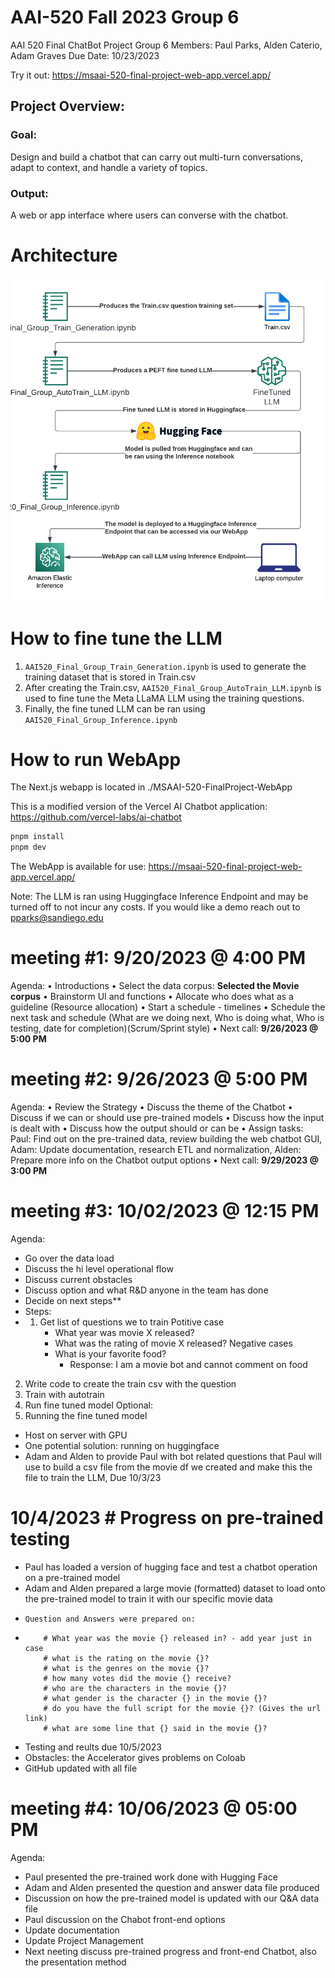 # AAI-520 Fall 2023 Group 6
AAI 520 Final ChatBot Project
Group 6
Members: Paul Parks, Alden Caterio, Adam Graves
Due Date: 10/23/2023

Try it out: 
https://msaai-520-final-project-web-app.vercel.app/

## Project Overview:
### Goal:
 Design and build a chatbot that can carry out multi-turn conversations, adapt to context, and handle a variety of topics.
### Output: 
A web or app interface where users can converse with the chatbot.
# Architecture
![plot](./Images/Architecture.png)
# How to fine tune the LLM
1. `AAI520_Final_Group_Train_Generation.ipynb` is used to generate the training dataset that is stored in Train.csv
2. After creating the Train.csv, `AAI520_Final_Group_AutoTrain_LLM.ipynb` is used to fine tune the Meta LLaMA LLM using the training questions. 
3. Finally, the fine tuned LLM can be ran using `AAI520_Final_Group_Inference.ipynb`
# How to run WebApp
The Next.js webapp is located in ./MSAAI-520-FinalProject-WebApp

This is a modified version of the Vercel AI Chatbot application: https://github.com/vercel-labs/ai-chatbot

```bash
pnpm install
pnpm dev
```

The WebApp is available for use: 
https://msaai-520-final-project-web-app.vercel.app/

Note: The LLM is ran using Huggingface Inference Endpoint and may be turned off to not incur any costs. If you would like a demo reach out to pparks@sandiego.edu

# meeting #1: 9/20/2023 @ 4:00 PM
Agenda:
• Introductions
• Select the data corpus: **Selected the Movie corpus**
• Brainstorm UI and functions
• Allocate who does what as a guideline (Resource allocation)
• Start a schedule - timelines
• Schedule the next task and schedule (What are we doing next, Who is doing what, Who is testing, date for completion)(Scrum/Sprint style)
• Next call: **9/26/2023 @ 5:00 PM**
# meeting #2: 9/26/2023 @ 5:00 PM
Agenda:
• Review the Strategy
• Discuss the theme of the Chatbot
• Discuss if we can or should use pre-trained models
• Discuss how the input is dealt with
• Discuss how the output should or can be
• Assign tasks: Paul: Find out on the pre-trained data, review building the web chatbot GUI, Adam: Update documentation, research ETL and normalization, Alden: Prepare more info on the Chatbot output options
• Next call: **9/29/2023 @ 3:00 PM**
# meeting #3: 10/02/2023 @ 12:15 PM
Agenda:
- Go over the data load
- Discuss the hi level operational flow
- Discuss current obstacles
- Discuss option and what R&D anyone in the team has done
- Decide on next steps**
-   Steps:
-   1. Get list of questions we to train
    Potitive case
        - What year was movie X released?
        - What was the rating of movie X released?
    Negative cases
        - What is your favorite food?
            - Response: I am a movie bot and cannot comment on food
2. Write code to create the train csv with the question
3. Train with autotrain
4. Run fine tuned model
Optional:
5. Running the fine tuned model
- Host on server with GPU
- One potential solution: running on huggingface
- Adam and Alden to provide Paul with bot related questions that Paul will use to build a csv file from the movie df we created and make this the file to train the LLM, Due 10/3/23
# 10/4/2023 # Progress on pre-trained testing
- Paul has loaded a version of hugging face and test a chatbot operation on a pre-trained model
- Adam and Alden prepared a large movie (formatted) dataset to load onto the pre-trained model to train it with our specific movie data
-     Question and Answers were prepared on:
-         # What year was the movie {} released in? - add year just in case
          # what is the rating on the movie {}?
          # what is the genres on the movie {}?
          # how many votes did the movie {} receive?
          # who are the characters in the movie {}?
          # what gender is the character {} in the movie {}?
          # do you have the full script for the movie {}? (Gives the url link)
          # what are some line that {} said in the movie {}?
- Testing and reults due 10/5/2023
- Obstacles: the Accelerator gives problems on Coloab
- GitHub updated with all file
# meeting #4: 10/06/2023 @ 05:00 PM
Agenda:
- Paul presented the pre-trained work done with Hugging Face
- Adam and Alden presented the question and answer data file produced
- Discussion on how the pre-trained model is updated with our Q&A data file
- Paul discussion on the Chabot front-end options
- Update documentation
- Update Project Management
- Next neeting discuss pre-trained progress and front-end Chatbot, also the presentation method



